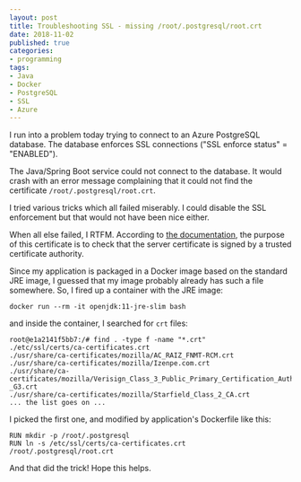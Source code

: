 ```yaml
---
layout: post
title: Troubleshooting SSL - missing /root/.postgresql/root.crt
date: 2018-11-02
published: true
categories:
- programming
tags:
- Java
- Docker
- PostgreSQL
- SSL
- Azure
---
```


I run into a problem today trying to connect to an Azure PostgreSQL database.
The database enforces SSL connections ("SSL enforce status" = "ENABLED").

The Java/Spring Boot service could not connect to the database. It would crash
with an error message complaining that it could not find the certificate
`/root/.postgresql/root.crt`.

I tried various tricks which all failed miserably. I could disable the SSL
enforcement but that would not have been nice either.

When all else failed, I RTFM. According to [the documentation](https://www.postgresql.org/docs/9.6/static/libpq-ssl.html), the purpose of
this certificate is to check that the server certificate is signed by a trusted
certificate authority.

Since my application is packaged in a Docker image based on the standard JRE
image, I guessed that my image probably already has such a file somewhere. So,
I fired up a container with the JRE image:

```
docker run --rm -it openjdk:11-jre-slim bash
```

and inside the container, I searched for `crt` files:

```
root@e1a2141f5bb7:/# find . -type f -name "*.crt"
./etc/ssl/certs/ca-certificates.crt
./usr/share/ca-certificates/mozilla/AC_RAIZ_FNMT-RCM.crt
./usr/share/ca-certificates/mozilla/Izenpe.com.crt
./usr/share/ca-certificates/mozilla/Verisign_Class_3_Public_Primary_Certification_Authority_-_G3.crt
./usr/share/ca-certificates/mozilla/Starfield_Class_2_CA.crt
... the list goes on ...
```

I picked the first one, and modified by application's Dockerfile like this:

```
RUN mkdir -p /root/.postgresql
RUN ln -s /etc/ssl/certs/ca-certificates.crt /root/.postgresql/root.crt
```

And that did the trick! Hope this helps.
